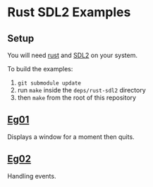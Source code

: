 # Rust SDL2 Examples

## Setup

You will need [rust](http://www.rust-lang.org/) and [SDL2](http://www.libsdl.org) on your system.

To build the examples:

1. `git submodule update`
3. run `make` inside the `deps/rust-sdl2` directory
2. then `make` from the root of this repository

## [Eg01](src/eg01.rs)

Displays a window for a moment then quits.

## [Eg02](src/eg02.rs)

Handling events.

